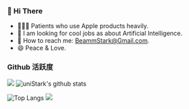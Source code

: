### 👋 Hi There
- 👨🏻‍💻 Patients who use Apple products heavily.
- 💼 I am looking for cool jobs as about Artificial Intelligence.
- 📮 How to reach me: BeammStark@Gmail.com.
- 😄 Peace & Love.
### Github 活跃度

[![](https://activity-graph.herokuapp.com/graph?username=uniStark&theme=dracula)](https://github.com/ashutosh00710/github-readme-activity-graph)
![uniStark's github stats](https://github-readme-stats.vercel.app/api?username=uniStark&show_icons=true&theme=tokyonight)

![Top Langs](https://github-readme-stats.vercel.app/api/top-langs/?username=uniStark&langs_count=6)
![](https://github-readme-stats.vercel.app/api/top-langs/?username=uniStark&layout=compact&langs_count=6)
<!--
**BeammNotFound/BeammNotFound** is a ✨ _special_ ✨ repository because its `README.md` (this file) appears on your GitHub profile.

Here are some ideas to get you started:

- 🔭 I’m currently working on ...
- 🌱 I’m currently learning ...
- 👯 I’m looking to collaborate on ...
- 🤔 I’m looking for help with ...
- 💬 Ask me about ...
- 📫 How to reach me: ...
- 😄 Pronouns: ...
- ⚡ Fun fact: ...
 - ⚡ About me：
   - https://space.bilibili.com/11027150?spm_id_from=333.1007.0.0
   - https://www.zhihu.com/people/liang-hao-82-28
-->

